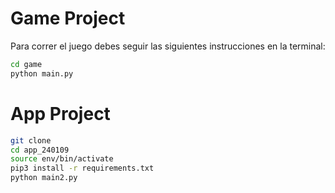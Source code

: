 # Game Project

Para correr el juego debes seguir las siguientes instrucciones en la terminal:

```sh
cd game
python main.py
```


# App Project

```sh
git clone
cd app_240109
source env/bin/activate
pip3 install -r requirements.txt
python main2.py
```
